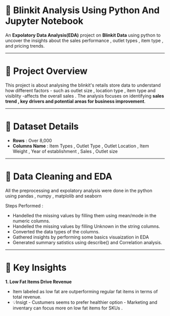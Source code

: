 # 🛒 Blinkit Analysis Using Python And Jupyter Notebook 

An **Expolatory Data Analysis(EDA)** project on **Blinkit Data** using python to uncover the insights about the sales performance , outlet types , item type , and pricing trends.

---

# 📘 Project Overview
This project is about analysing the blinkit's retails store data to understand how different factors - such as outlet size , location type , item type and visiblity -affects the overall sales . The analysis focuses on identifying **sales trend , key drivers and potential areas for business improvement**.

---
# 📁 Dataset Details 

- **Rows** : Over 8,000
- **Columns Name** : Item Types , Outlet Type , Outlet Location , Item Weight , Year of establishment , Sales , Outlet size 

---

# 🧹 Data Cleaning and EDA 

All the preprocessing and expolatory analysis were done in the python using pandas , numpy , matplolib and seaborn

Steps Performed :
- Handelled the missing values by filling them using mean/mode in the numeric columns.
- Handelled the missing values by filling Unknown in the string columns.
- Converted the data types of the columns.
- Gathered insights by performing some basics visuaization in EDA
- Generated summary satistics using describe() and Correlation analysis.

---

# 🧠 Key Insights 

**1. Low Fat Items Drive Revenue**
 - Item labeled as low fat are outperforming regular fat items in terms of total revenue.
 - 💡Insigt - Custumers seems to prefer healthier option - Marketing and inventary can focus more on low fat items for SKUs .

